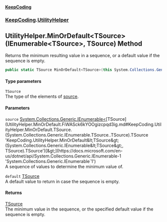 #### [KeepCoding](index.md 'index')
### [KeepCoding](KeepCoding.md 'KeepCoding').[UtilityHelper](UtilityHelper.md 'KeepCoding.UtilityHelper')
## UtilityHelper.MinOrDefault&lt;TSource&gt;(IEnumerable&lt;TSource&gt;, TSource) Method
Returns the minimum resulting value in a sequence, or a default value if the sequence is empty.
```csharp
public static TSource MinOrDefault<TSource>(this System.Collections.Generic.IEnumerable<TSource> source, TSource @default=default(TSource));
```
#### Type parameters
<a name='KeepCoding.UtilityHelper.MinOrDefault.TSource.(System.Collections.Generic.IEnumerable.TSource..TSource).TSource'></a>
`TSource`  
The type of the elements of [source](UtilityHelper.MinOrDefault.FiWASck6kYOOgizcpqd3ig.md#KeepCoding.UtilityHelper.MinOrDefault.TSource.(System.Collections.Generic.IEnumerable.TSource..TSource).source 'KeepCoding.UtilityHelper.MinOrDefault&lt;TSource&gt;(System.Collections.Generic.IEnumerable&lt;TSource&gt;, TSource).source').
  
#### Parameters
<a name='KeepCoding.UtilityHelper.MinOrDefault.TSource.(System.Collections.Generic.IEnumerable.TSource..TSource).source'></a>
`source` [System.Collections.Generic.IEnumerable&lt;](https://docs.microsoft.com/en-us/dotnet/api/System.Collections.Generic.IEnumerable-1 'System.Collections.Generic.IEnumerable`1')[TSource](UtilityHelper.MinOrDefault.FiWASck6kYOOgizcpqd3ig.md#KeepCoding.UtilityHelper.MinOrDefault.TSource.(System.Collections.Generic.IEnumerable.TSource..TSource).TSource 'KeepCoding.UtilityHelper.MinOrDefault&lt;TSource&gt;(System.Collections.Generic.IEnumerable&lt;TSource&gt;, TSource).TSource')[&gt;](https://docs.microsoft.com/en-us/dotnet/api/System.Collections.Generic.IEnumerable-1 'System.Collections.Generic.IEnumerable`1')  
A sequence of values to determine the minimum value of.
  
<a name='KeepCoding.UtilityHelper.MinOrDefault.TSource.(System.Collections.Generic.IEnumerable.TSource..TSource).default'></a>
`default` [TSource](UtilityHelper.MinOrDefault.FiWASck6kYOOgizcpqd3ig.md#KeepCoding.UtilityHelper.MinOrDefault.TSource.(System.Collections.Generic.IEnumerable.TSource..TSource).TSource 'KeepCoding.UtilityHelper.MinOrDefault&lt;TSource&gt;(System.Collections.Generic.IEnumerable&lt;TSource&gt;, TSource).TSource')  
A default value to return in case the sequence is empty.
  
#### Returns
[TSource](UtilityHelper.MinOrDefault.FiWASck6kYOOgizcpqd3ig.md#KeepCoding.UtilityHelper.MinOrDefault.TSource.(System.Collections.Generic.IEnumerable.TSource..TSource).TSource 'KeepCoding.UtilityHelper.MinOrDefault&lt;TSource&gt;(System.Collections.Generic.IEnumerable&lt;TSource&gt;, TSource).TSource')  
The minimum value in the sequence, or the specified default value if the sequence is empty.
